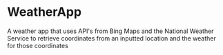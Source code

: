 # WeatherApp
A weather app that uses API's from Bing Maps and the National Weather Service to retrieve coordinates from an inputted location and the weather for those coordinates
